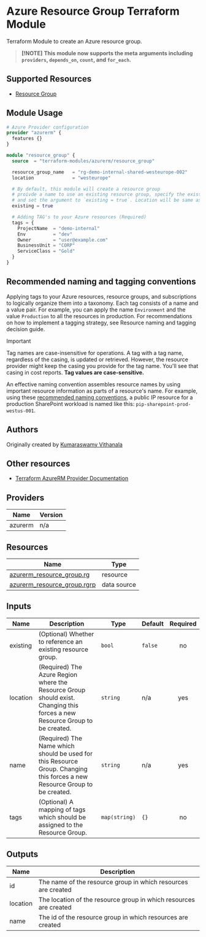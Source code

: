 # Azure Resource Group Terraform Module

Terraform Module to create an Azure resource group.

> **[!NOTE]**
> **This module now supports the meta arguments including `providers`, `depends_on`, `count`, and `for_each`.**

## Supported Resources

* [Resource Group](https://registry.terraform.io/providers/hashicorp/azurerm/latest/docs/resources/resource_group)

## Module Usage

```terraform
# Azure Provider configuration
provider "azurerm" {
  features {}
}

module "resource_group" {
  source  = "terraform-modules/azurerm/resource_group"

  resource_group_name   = "rg-demo-internal-shared-westeurope-002"
  location              = "westeurope"

  # By default, this module will create a resource group
  # proivde a name to use an existing resource group, specify the existing resource group name, 
  # and set the argument to `existing = true`. Location will be same as existing RG. 
  existing = true

  # Adding TAG's to your Azure resources (Required)
  tags = {
    ProjectName  = "demo-internal"
    Env          = "dev"
    Owner        = "user@example.com"
    BusinessUnit = "CORP"
    ServiceClass = "Gold"
  }
}
```

## Recommended naming and tagging conventions

Applying tags to your Azure resources, resource groups, and subscriptions to logically organize them into a taxonomy. Each tag consists of a name and a value pair. For example, you can apply the name `Environment` and the value `Production` to all the resources in production.
For recommendations on how to implement a tagging strategy, see Resource naming and tagging decision guide.

> [!IMPORTANT]
> Tag names are case-insensitive for operations. A tag with a tag name, regardless of the casing, is updated or retrieved. However, the resource provider might keep the casing you provide for the tag name. You'll see that casing in cost reports. **Tag values are case-sensitive.**

An effective naming convention assembles resource names by using important resource information as parts of a resource's name. For example, using these [recommended naming conventions](https://docs.microsoft.com/en-us/azure/cloud-adoption-framework/ready/azure-best-practices/naming-and-tagging#example-names), a public IP resource for a production SharePoint workload is named like this: `pip-sharepoint-prod-westus-001`.

## Authors

Originally created by [Kumaraswamy Vithanala](mailto:kumarvna@gmail.com)

## Other resources

* [Terraform AzureRM Provider Documentation](https://www.terraform.io/docs/providers/azurerm/index.html)

<!-- BEGIN_TF_DOCS -->


## Providers

| Name | Version |
|------|---------|
| azurerm | n/a |

## Resources

| Name | Type |
|------|------|
| [azurerm_resource_group.rg](https://registry.terraform.io/providers/hashicorp/azurerm/latest/docs/resources/resource_group) | resource |
| [azurerm_resource_group.rgrp](https://registry.terraform.io/providers/hashicorp/azurerm/latest/docs/data-sources/resource_group) | data source |

## Inputs

| Name | Description | Type | Default | Required |
|------|-------------|------|---------|:--------:|
| existing | (Optional) Whether to reference an existing resource group. | `bool` | `false` | no |
| location | (Required) The Azure Region where the Resource Group should exist. Changing this forces a new Resource Group to be created. | `string` | n/a | yes |
| name | (Required) The Name which should be used for this Resource Group. Changing this forces a new Resource Group to be created. | `string` | n/a | yes |
| tags | (Optional) A mapping of tags which should be assigned to the Resource Group. | `map(string)` | `{}` | no |

## Outputs

| Name | Description |
|------|-------------|
| id | The name of the resource group in which resources are created |
| location | The location of the resource group in which resources are created |
| name | The id of the resource group in which resources are created |
<!-- END_TF_DOCS -->
